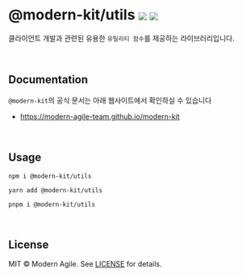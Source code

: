 # @modern-kit/utils <a href="https://www.npmjs.com/package/@modern-kit/utils" target="_blank"><img align="center" src="https://img.shields.io/npm/v/@modern-kit/utils.svg" /></a> <a href="https://bundlephobia.com/package/@modern-kit/utils" target="_blank"><img align="center" src="https://img.shields.io/bundlephobia/minzip/@modern-kit/utils/latest"></a>

클라이언트 개발과 관련된 유용한 `유틸리티 함수`를 제공하는 라이브러리입니다.

<br />

## Documentation
`@modern-kit`의 공식 문서는 아래 웹사이트에서 확인하실 수 있습니다
- <a href="https://modern-agile-team.github.io/modern-kit" target="_blank">https://modern-agile-team.github.io/modern-kit</a>

<br />

## Usage
```shell
npm i @modern-kit/utils
```

```shell
yarn add @modern-kit/utils
```


```shell
pnpm i @modern-kit/utils
```

<br />

## License
MIT © Modern Agile. See [LICENSE](../../LICENSE) for details.

<br />